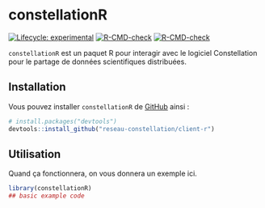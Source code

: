 
# constellationR

<!-- badges: start -->
[![Lifecycle: experimental](https://img.shields.io/badge/lifecycle-experimental-orange.svg)](https://lifecycle.r-lib.org/articles/stages.html#experimental)
[![R-CMD-check](https://github.com/reseau-constellation/client-r/workflows/R-CMD-check/badge.svg)](https://github.com/reseau-constellation/client-r/actions)
[![R-CMD-check](https://github.com/reseau-constellation/client-r/actions/workflows/R-CMD-check.yaml/badge.svg)](https://github.com/reseau-constellation/client-r/actions/workflows/R-CMD-check.yaml)
<!-- badges: end -->

`constellationR` est un paquet R pour interagir avec le logiciel Constellation pour le partage de données scientifiques distribuées.

## Installation

Vous pouvez installer `constellationR` de [GitHub](https://github.com/) ainsi :

``` r
# install.packages("devtools")
devtools::install_github("reseau-constellation/client-r")
```

## Utilisation

Quand ça fonctionnera, on vous donnera un exemple ici.

``` r
library(constellationR)
## basic example code
```

